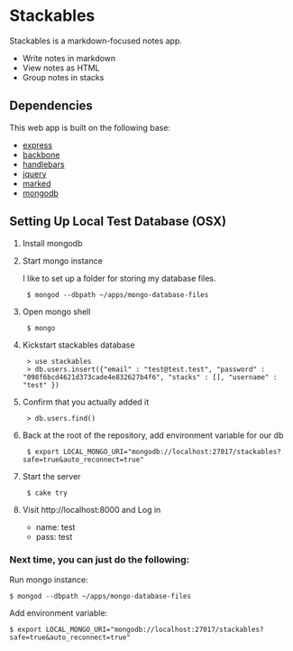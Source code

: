 # Stackables #

Stackables is a markdown-focused notes app.

- Write notes in markdown
- View notes as HTML
- Group notes in stacks

## Dependencies ##

This web app is built on the following base:

- [express](http://expressjs.com/)
- [backbone](http://backbonejs.org/)
- [handlebars](http://handlebarsjs.com/)
- [jquery](http://jquery.com/)
- [marked](https://github.com/chjj/marked)
- [mongodb](http://www.mongodb.org/)

## Setting Up Local Test Database (OSX) ##

1. Install mongodb
2. Start mongo instance

	I like to set up a folder for storing my database files.

		$ mongod --dbpath ~/apps/mongo-database-files

3. Open mongo shell

		$ mongo

4. Kickstart stackables database

		> use stackables
		> db.users.insert({"email" : "test@test.test", "password" : "098f6bcd4621d373cade4e832627b4f6", "stacks" : [], "username" : "test" })


5. Confirm that you actually added it


		> db.users.find()


6. Back at the root of the repository, add environment variable for our db

		$ export LOCAL_MONGO_URI="mongodb://localhost:27017/stackables?safe=true&auto_reconnect=true"

7. Start the server

		$ cake try

8. Visit http://localhost:8000 and Log in

	- name: test
	- pass: test

### Next time, you can just do the following: ###

Run mongo instance:

	$ mongod --dbpath ~/apps/mongo-database-files

Add environment variable:

	$ export LOCAL_MONGO_URI="mongodb://localhost:27017/stackables?safe=true&auto_reconnect=true"
